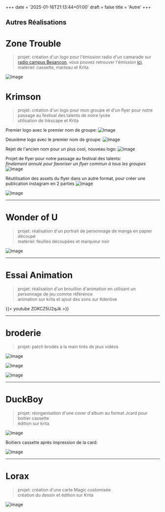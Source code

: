 +++
date = '2025-01-16T21:13:44+01:00'
draft = false
title = 'Autre'
+++
## Autres Réalisations

# **Zone Trouble**

> projet: création d'un logo pour l'émission radio d'un camarade sur [radio campus Besançon](https://campusbesancon.fr/), vous  pouvez retrouver l'émission [ici](https://campusbesancon.fr/emissions/zone-trouble/).  
> matériel: cassette, marteau et Krita

![Image](/img/zone_trouble.png "zone trouble")

# **Krimson**

> projet: création d'un logo pour mon groupe et d'un flyer pour notre passage au festival des talents de notre lycée  
> utilisation de Inkscape et Krita

Premier logo avec le premier nom de groupe:
![Image](/img/joghurt_v1.png "v1")

Deuxième logo avec le premier nom de groupe:
![Image](/img/joghurt_v2.png "v2")

Rejet de l'ancien nom pour un plus cool, nouveau logo:
![Image](/img/krimsonlogo.png "krimson")

Projet de flyer pour notre passage au festival des talents:  
_finalement annulé pour favoriser un  flyer commun à tous les groupes_
![Image](/img/flyer.png "flyer")

Réutilisation des assets du flyer dans un autre format, pour créer une publication instagram en 2 parties
![Image](/img/publikrimson1.png "insta1")

![Image](/img/publikrimson2.png "insta2")

---

# **Wonder of U**

> projet: réalisation d'un portrait de personnage de manga en papier découpé  
> matériel: feuilles découpées et marqueur noir

![Image](/img/wonderofyou.jpg "wonder of you")

---

# **Essai Animation**

> projet: réalisation d'un brouillon d'animation en utilisant un personnage de jeu comme référence     
> animation sur krita et ajout des sons sur Kdenlive

{{< youtube ZOKCZ5U2qJk >}}

---

# **broderie**

> projet: patch brodés à la main tirés de jeux vidéos

![Image](/img/celestepatch.jpg "strawberry")

![Image](/img/happypatch.jpg "happy chaos")

![Image](/img/personapatch.jpg "+1")

---

# **DuckBoy**

> projet: réorganisation d'une cover d'album au format Jcard pour boitier cassette  
>édition sur krita

![Image](/img/duckboyjcard.png "jcard")

Boitiers cassette après impression de la card:

![Image](/img/tapes.jpg "tapes")

---

# **Lorax**

> projet: création d'une carte Magic customisée  
> création du dessin et édition sur Krita 

![Image](/img/loraxcard.png "lorax")